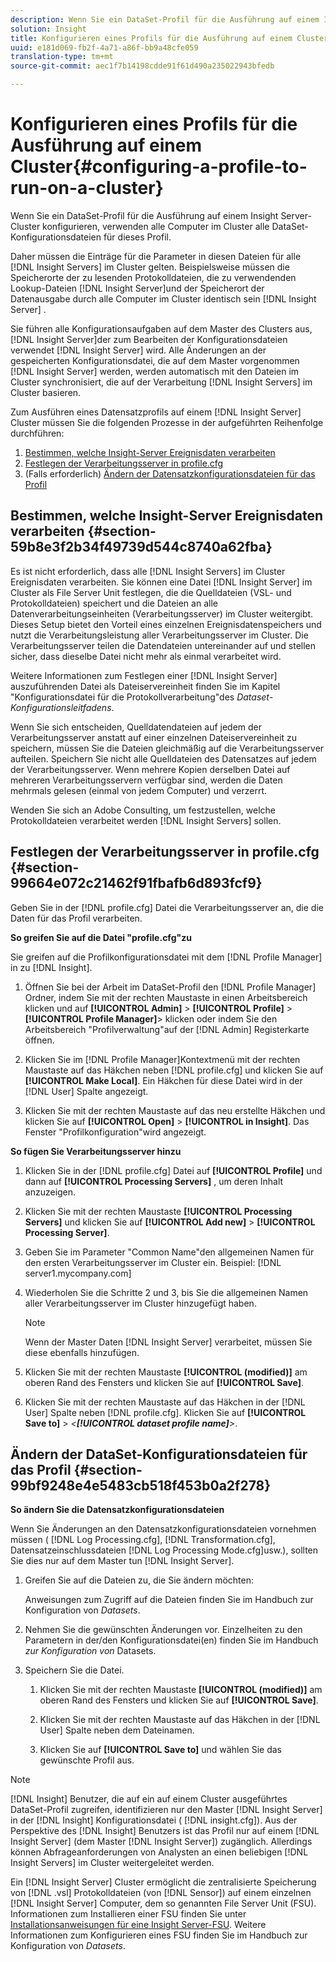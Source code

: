 ```yaml
---
description: Wenn Sie ein DataSet-Profil für die Ausführung auf einem Insight Server-Cluster konfigurieren, verwenden alle Computer im Cluster alle DataSet-Konfigurationsdateien für dieses Profil.
solution: Insight
title: Konfigurieren eines Profils für die Ausführung auf einem Cluster
uuid: e181d069-fb2f-4a71-a86f-bb9a48cfe059
translation-type: tm+mt
source-git-commit: aec1f7b14198cdde91f61d490a235022943bfedb

---
```



# Konfigurieren eines Profils für die Ausführung auf einem Cluster{#configuring-a-profile-to-run-on-a-cluster}

Wenn Sie ein DataSet-Profil für die Ausführung auf einem Insight Server-Cluster konfigurieren, verwenden alle Computer im Cluster alle DataSet-Konfigurationsdateien für dieses Profil.

Daher müssen die Einträge für die Parameter in diesen Dateien für alle [!DNL Insight Servers] im Cluster gelten. Beispielsweise müssen die Speicherorte der zu lesenden Protokolldateien, die zu verwendenden Lookup-Dateien [!DNL Insight Server]und der Speicherort der Datenausgabe durch alle Computer im Cluster identisch sein [!DNL Insight Server] .

Sie führen alle Konfigurationsaufgaben auf dem Master des Clusters aus, [!DNL Insight Server]der zum Bearbeiten der Konfigurationsdateien verwendet [!DNL Insight Server] wird. Alle Änderungen an der gespeicherten Konfigurationsdatei, die auf dem Master vorgenommen [!DNL Insight Server] werden, werden automatisch mit den Dateien im Cluster synchronisiert, die auf der Verarbeitung [!DNL Insight Servers] im Cluster basieren.

Zum Ausführen eines Datensatzprofils auf einem [!DNL Insight Server] Cluster müssen Sie die folgenden Prozesse in der aufgeführten Reihenfolge durchführen:

1. [Bestimmen, welche Insight-Server Ereignisdaten verarbeiten](../../../../../../home/c-inst-svr/c-install-ins-svr/c-ins-svr-clstrs/c-inst-ins-svr-clstr/c-inst-proc-clstr/c-config-prof-run-clstr.md#section-59b8e3f2b34f49739d544c8740a62fba)
1. [Festlegen der Verarbeitungsserver in profile.cfg](../../../../../../home/c-inst-svr/c-install-ins-svr/c-ins-svr-clstrs/c-inst-ins-svr-clstr/c-inst-proc-clstr/c-config-prof-run-clstr.md#section-99664e072c21462f91fbafb6d893fcf9)
1. (Falls erforderlich) [Ändern der Datensatzkonfigurationsdateien für das Profil](../../../../../../home/c-inst-svr/c-install-ins-svr/c-ins-svr-clstrs/c-inst-ins-svr-clstr/c-inst-proc-clstr/c-config-prof-run-clstr.md#section-99bf9248e4e5483cb518f453b0a2f278)

## Bestimmen, welche Insight-Server Ereignisdaten verarbeiten {#section-59b8e3f2b34f49739d544c8740a62fba}

Es ist nicht erforderlich, dass alle [!DNL Insight Servers] im Cluster Ereignisdaten verarbeiten. Sie können eine Datei [!DNL Insight Server] im Cluster als File Server Unit festlegen, die die Quelldateien (VSL- und Protokolldateien) speichert und die Dateien an alle Datenverarbeitungseinheiten (Verarbeitungsserver) im Cluster weitergibt. Dieses Setup bietet den Vorteil eines einzelnen Ereignisdatenspeichers und nutzt die Verarbeitungsleistung aller Verarbeitungsserver im Cluster. Die Verarbeitungsserver teilen die Datendateien untereinander auf und stellen sicher, dass dieselbe Datei nicht mehr als einmal verarbeitet wird.

Weitere Informationen zum Festlegen einer [!DNL Insight Server] auszuführenden Datei als Dateiservereinheit finden Sie im Kapitel &quot;Konfigurationsdatei für die Protokollverarbeitung&quot;des *Dataset-Konfigurationsleitfadens*.

Wenn Sie sich entscheiden, Quelldatendateien auf jedem der Verarbeitungsserver anstatt auf einer einzelnen Dateiservereinheit zu speichern, müssen Sie die Dateien gleichmäßig auf die Verarbeitungsserver aufteilen. Speichern Sie nicht alle Quelldateien des Datensatzes auf jedem der Verarbeitungsserver. Wenn mehrere Kopien derselben Datei auf mehreren Verarbeitungsservern verfügbar sind, werden die Daten mehrmals gelesen (einmal von jedem Computer) und verzerrt.

Wenden Sie sich an Adobe Consulting, um festzustellen, welche Protokolldateien verarbeitet werden [!DNL Insight Servers] sollen.

## Festlegen der Verarbeitungsserver in profile.cfg {#section-99664e072c21462f91fbafb6d893fcf9}

Geben Sie in der [!DNL profile.cfg] Datei die Verarbeitungsserver an, die die Daten für das Profil verarbeiten.

**So greifen Sie auf die Datei &quot;profile.cfg&quot;zu**

Sie greifen auf die Profilkonfigurationsdatei mit dem [!DNL Profile Manager] in zu [!DNL Insight].

1. Öffnen Sie bei der Arbeit im DataSet-Profil den [!DNL Profile Manager] Ordner, indem Sie mit der rechten Maustaste in einen Arbeitsbereich klicken und auf **[!UICONTROL Admin]** > **[!UICONTROL Profile]** > **[!UICONTROL Profile Manager]**> klicken oder indem Sie den Arbeitsbereich &quot;Profilverwaltung&quot;auf der [!DNL Admin] Registerkarte öffnen.

1. Klicken Sie im [!DNL Profile Manager]Kontextmenü mit der rechten Maustaste auf das Häkchen neben [!DNL profile.cfg] und klicken Sie auf **[!UICONTROL Make Local]**. Ein Häkchen für diese Datei wird in der [!DNL User] Spalte angezeigt.

1. Klicken Sie mit der rechten Maustaste auf das neu erstellte Häkchen und klicken Sie auf **[!UICONTROL Open]** > **[!UICONTROL in Insight]**. Das Fenster &quot;Profilkonfiguration&quot;wird angezeigt.

**So fügen Sie Verarbeitungsserver hinzu**

1. Klicken Sie in der [!DNL profile.cfg] Datei auf **[!UICONTROL Profile]** und dann auf **[!UICONTROL Processing Servers]** , um deren Inhalt anzuzeigen.

1. Klicken Sie mit der rechten Maustaste **[!UICONTROL Processing Servers]** und klicken Sie auf **[!UICONTROL Add new]** > **[!UICONTROL Processing Server]**.

1. Geben Sie im Parameter &quot;Common Name&quot;den allgemeinen Namen für den ersten Verarbeitungsserver im Cluster ein. Beispiel: [!DNL server1.mycompany.com]
1. Wiederholen Sie die Schritte 2 und 3, bis Sie die allgemeinen Namen aller Verarbeitungsserver im Cluster hinzugefügt haben.

   >[!NOTE]
   >
   >Wenn der Master Daten [!DNL Insight Server] verarbeitet, müssen Sie diese ebenfalls hinzufügen.

1. Klicken Sie mit der rechten Maustaste **[!UICONTROL (modified)]** am oberen Rand des Fensters und klicken Sie auf **[!UICONTROL Save]**.

1. Klicken Sie mit der rechten Maustaste auf das Häkchen in der [!DNL User] Spalte neben [!DNL profile.cfg]. Klicken Sie auf **[!UICONTROL Save to]** > *&lt;**[!UICONTROL dataset profile name]**>*.

## Ändern der DataSet-Konfigurationsdateien für das Profil {#section-99bf9248e4e5483cb518f453b0a2f278}

**So ändern Sie die Datensatzkonfigurationsdateien**

Wenn Sie Änderungen an den Datensatzkonfigurationsdateien vornehmen müssen ( [!DNL Log Processing.cfg], [!DNL Transformation.cfg], Datensatzeinschlussdateien [!DNL Log Processing Mode.cfg]usw.), sollten Sie dies nur auf dem Master tun [!DNL Insight Server].

1. Greifen Sie auf die Dateien zu, die Sie ändern möchten:

   Anweisungen zum Zugriff auf die Dateien finden Sie im Handbuch zur Konfiguration von *Datasets*.
1. Nehmen Sie die gewünschten Änderungen vor. Einzelheiten zu den Parametern in der/den Konfigurationsdatei(en) finden Sie im Handbuch *zur Konfiguration von* Datasets.
1. Speichern Sie die Datei.

   1. Klicken Sie mit der rechten Maustaste **[!UICONTROL (modified)]** am oberen Rand des Fensters und klicken Sie auf **[!UICONTROL Save]**.

   1. Klicken Sie mit der rechten Maustaste auf das Häkchen in der [!DNL User] Spalte neben dem Dateinamen.
   1. Klicken Sie auf **[!UICONTROL Save to]** und wählen Sie das gewünschte Profil aus.

>[!NOTE]
>
>[!DNL Insight] Benutzer, die auf ein auf einem Cluster ausgeführtes DataSet-Profil zugreifen, identifizieren nur den Master [!DNL Insight Server] in der [!DNL Insight] Konfigurationsdatei ( [!DNL insight.cfg]). Aus der Perspektive des [!DNL Insight] Benutzers ist das Profil nur auf einem [!DNL Insight Server] (dem Master [!DNL Insight Server]) zugänglich. Allerdings können Abfrageanforderungen von Analysten an einen beliebigen [!DNL Insight Servers] im Cluster weitergeleitet werden.

Ein [!DNL Insight Server] Cluster ermöglicht die zentralisierte Speicherung von [!DNL .vsl] Protokolldateien (von [!DNL Sensor]) auf einem einzelnen [!DNL Insight Server] Computer, dem so genannten File Server Unit (FSU). Informationen zum Installieren einer FSU finden Sie unter [Installationsanweisungen für eine Insight Server-FSU](../../../../../../home/c-inst-svr/c-install-ins-svr/t-inst-proc-fsu.md#task-e4a4a791b6694119ba45b36f3e573016). Weitere Informationen zum Konfigurieren eines FSU finden Sie im Handbuch zur Konfiguration von *Datasets*.
